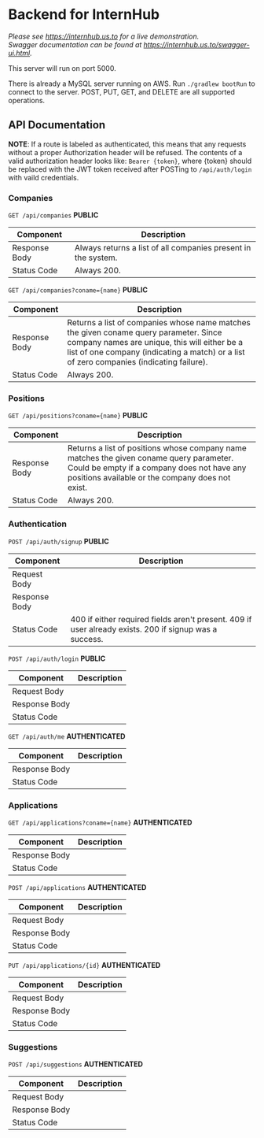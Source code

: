 # Backend for InternHub

_Please see https://internhub.us.to for a live demonstration._
<br/>
_Swagger documentation can be found at https://internhub.us.to/swagger-ui.html._

This server will run on port 5000.

There is already a MySQL server running on AWS.
Run `./gradlew bootRun` to connect to the server.
POST, PUT, GET, and DELETE are all supported operations.

## API Documentation 

**NOTE**: If a route is labeled as authenticated, this means that any requests without a proper Authorization header will be refused. The contents of a valid authorization header looks like: `Bearer {token}`, where {token} should be replaced with the JWT token received after POSTing to `/api/auth/login` with vaild credentials.

### Companies

`GET /api/companies` **PUBLIC**

| Component | Description |
| ------------- | ------------- |
| Response Body | Always returns a list of all companies present in the system.  |
| Status Code | Always 200. |

`GET /api/companies?coname={name}` **PUBLIC**

| Component | Description |
| ------------- | ------------- |
| Response Body | Returns a list of companies whose name matches the given coname query parameter. Since company names are unique, this will either be a list of one company (indicating a match) or a list of zero companies (indicating failure). |
| Status Code | Always 200. |

### Positions

`GET /api/positions?coname={name}` **PUBLIC**

| Component | Description |
| ------------- | ------------- |
| Response Body | Returns a list of positions whose company name matches the given coname query parameter. Could be empty if a company does not have any positions available or the company does not exist. | 
| Status Code | Always 200. |

### Authentication

`POST /api/auth/signup` **PUBLIC**

| Component | Description |
| ------------- | ------------- |
| Request Body | | 
| Response Body | | 
| Status Code | 400 if either required fields aren't present. 409 if user already exists. 200 if signup was a success. |

`POST /api/auth/login` **PUBLIC**

| Component | Description |
| ------------- | ------------- |
| Request Body | | 
| Response Body | | 
| Status Code | | 

`GET /api/auth/me` **AUTHENTICATED**

| Component | Description |
| ------------- | ------------- |
| Response Body | | 
| Status Code | | 

### Applications

`GET /api/applications?coname={name}` **AUTHENTICATED**

| Component | Description |
| ------------- | ------------- |
| Response Body | | 
| Status Code | | 

`POST /api/applications` **AUTHENTICATED**

| Component | Description |
| ------------- | ------------- |
| Request Body | |
| Response Body | | 
| Status Code | | 

`PUT /api/applications/{id}` **AUTHENTICATED**

| Component | Description |
| ------------- | ------------- |
| Request Body | |
| Response Body | | 
| Status Code | | 

### Suggestions

`POST /api/suggestions` **AUTHENTICATED**

| Component | Description |
| ------------- | ------------- |
| Request Body | |
| Response Body | | 
| Status Code | | 
